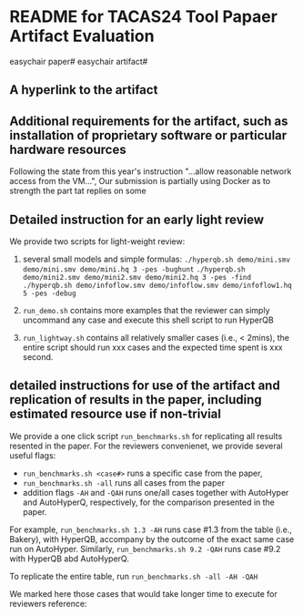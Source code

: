 # README for TACAS24 Tool Papaer Artifact Evaluation

easychair paper#
easychair artifact#

## A hyperlink to the artifact


## Additional requirements for the artifact, such as installation of proprietary software or particular hardware resources

Following the state from this year's instruction "...allow reasonable network access from the VM...",  Our submission is partially using Docker as to strength the part tat replies on some 


## Detailed instruction for an early light review

We provide two scripts for light-weight review: 

1. several small models and simple formulas: 
    ```./hyperqb.sh demo/mini.smv demo/mini.smv demo/mini.hq 3 -pes -bughunt```
    ```./hyperqb.sh demo/mini2.smv demo/mini2.smv demo/mini2.hq 3 -pes -find```
    ```./hyperqb.sh demo/infoflow.smv demo/infoflow.smv demo/infoflow1.hq 5 -pes -debug```

2. ```run_demo.sh``` contains more examples that the reviewer can simply uncommand any case and execute this shell script to run HyperQB

3. ```run_lightway.sh``` contains all relatively smaller cases (i.e., < 2mins), the entire script should run xxx cases and the expected time spent is xxx second.



## detailed instructions for use of the artifact and replication of results in the paper, including estimated resource use if non-trivial

We provide a one click script ```run_benchmarks.sh``` for replicating all results resented in the paper. For the reviewers convenienet, we provide several useful flags:
- ```run_benchmarks.sh <case#>``` runs a specific case from the paper,
- ```run_benchmarks.sh -all``` runs all cases from the paper
- addition flags ```-AH``` and ```-QAH``` runs one/all cases together with AutoHyper and AutoHyperQ, respectively, for the comparison presented in the paper. 

For example, ```run_benchmarks.sh 1.3 -AH``` runs case #1.3 from the table (i.e., Bakery), with HyperQB, accompany by the outcome of the exact same case run on AutoHyper. Similarly, ```run_benchmarks.sh 9.2 -QAH``` runs case #9.2 with HyperQB abd AutoHyperQ. 

To replicate the entire table, run ```run_benchmarks.sh -all -AH -QAH``` 

We marked here those cases that would take longer time to execute for reviewers reference:







